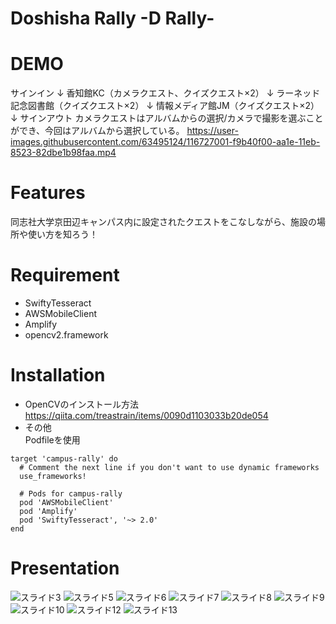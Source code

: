 # Doshisha Rally -D Rally-

# DEMO
 サインイン
 ↓
 香知館KC（カメラクエスト、クイズクエスト×2）
 ↓
 ラーネッド記念図書館（クイズクエスト×2）
 ↓
 情報メディア館JM（クイズクエスト×2）
 ↓
 サインアウト
 カメラクエストはアルバムからの選択/カメラで撮影を選ぶことができ、今回はアルバムから選択している。
 https://user-images.githubusercontent.com/63495124/116727001-f9b40f00-aa1e-11eb-8523-82dbe1b98faa.mp4
 
# Features
 
同志社大学京田辺キャンパス内に設定されたクエストをこなしながら、施設の場所や使い方を知ろう！
 
# Requirement
 
* SwiftyTesseract
* AWSMobileClient
* Amplify
* opencv2.framework

# Installation
 
* OpenCVのインストール方法  
https://qiita.com/treastrain/items/0090d1103033b20de054
* その他  
Podfileを使用
```
target 'campus-rally' do
  # Comment the next line if you don't want to use dynamic frameworks
  use_frameworks!

  # Pods for campus-rally
  pod 'AWSMobileClient'
  pod 'Amplify'
  pod 'SwiftyTesseract', '~> 2.0'
end
```

# Presentation
![スライド3](https://user-images.githubusercontent.com/63495124/117279447-af0e1900-ae9c-11eb-8690-4d9deaaa6055.png)
![スライド5](https://user-images.githubusercontent.com/63495124/116726876-d38e6f00-aa1e-11eb-9825-080d4f5a144d.png)
![スライド6](https://user-images.githubusercontent.com/63495124/117279522-c1885280-ae9c-11eb-91af-7b8ca08c2b77.png)
![スライド7](https://user-images.githubusercontent.com/63495124/116726879-d4bf9c00-aa1e-11eb-85de-4987dac621ea.png)
![スライド8](https://user-images.githubusercontent.com/63495124/116726881-d4bf9c00-aa1e-11eb-8b37-8745b62d51f7.png)
![スライド9](https://user-images.githubusercontent.com/63495124/116726882-d5583280-aa1e-11eb-866c-0812893b4a32.png)
![スライド10](https://user-images.githubusercontent.com/63495124/117279628-dc5ac700-ae9c-11eb-8b4c-989d920b66bc.png)
![スライド12](https://user-images.githubusercontent.com/63495124/116726887-d721f600-aa1e-11eb-9cc6-c4ce7ecd26b4.png)
![スライド13](https://user-images.githubusercontent.com/63495124/117279705-ee3c6a00-ae9c-11eb-9269-04d06bcf0906.png)
